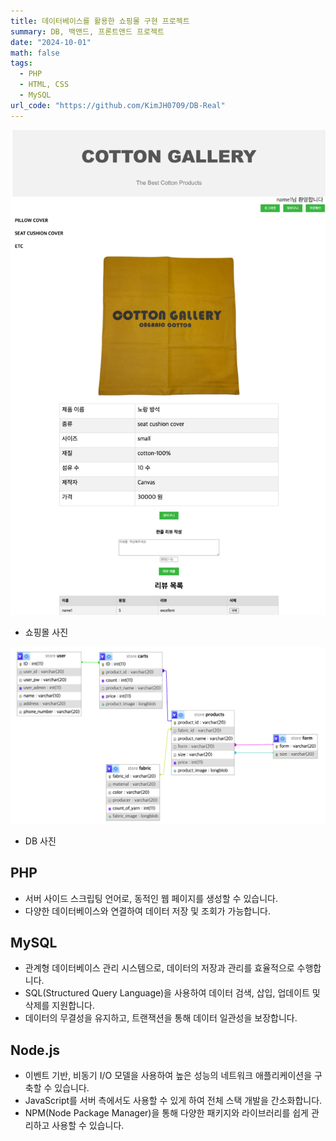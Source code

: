 ```yaml
---
title: 데이터베이스를 활용한 쇼핑몰 구현 프로젝트
summary: DB, 백앤드, 프론트앤드 프로젝트
date: "2024-10-01"
math: false
tags:
  - PHP
  - HTML, CSS
  - MySQL
url_code: "https://github.com/KimJH0709/DB-Real"
---
```


![쇼핑몰 사진](./featured.jpg)

- 쇼핑몰 사진

![DB 사진](./DB.jpg)

- DB 사진

## PHP

- 서버 사이드 스크립팅 언어로, 동적인 웹 페이지를 생성할 수 있습니다.
- 다양한 데이터베이스와 연결하여 데이터 저장 및 조회가 가능합니다.

## MySQL

- 관계형 데이터베이스 관리 시스템으로, 데이터의 저장과 관리를 효율적으로 수행합니다.
- SQL(Structured Query Language)을 사용하여 데이터 검색, 삽입, 업데이트 및 삭제를 지원합니다.
- 데이터의 무결성을 유지하고, 트랜잭션을 통해 데이터 일관성을 보장합니다.

## Node.js

- 이벤트 기반, 비동기 I/O 모델을 사용하여 높은 성능의 네트워크 애플리케이션을 구축할 수 있습니다.
- JavaScript를 서버 측에서도 사용할 수 있게 하여 전체 스택 개발을 간소화합니다.
- NPM(Node Package Manager)을 통해 다양한 패키지와 라이브러리를 쉽게 관리하고 사용할 수 있습니다.
